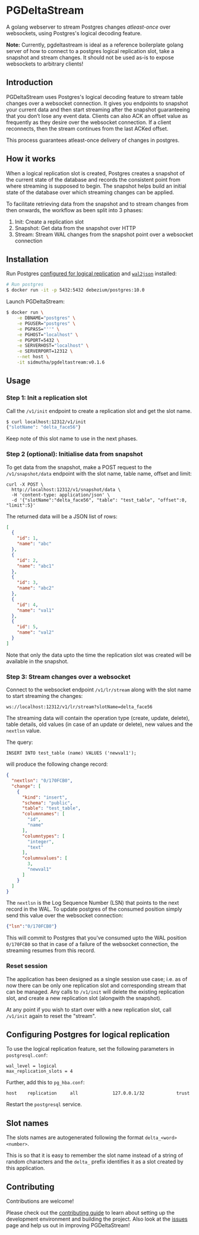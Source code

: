 # PGDeltaStream

A golang webserver to stream Postgres changes *atleast-once* over websockets, using Postgres's logical decoding feature.

**Note:** Currently, pgdeltastream is ideal as a reference boilerplate golang server of how to connect to a postgres logical replication slot, take a snapshot and stream changes. It should not be used as-is to expose websockets to arbitrary clients!

## Introduction

PGDeltaStream uses Postgres's logical decoding feature to stream table changes over a websocket connection. It gives you endpoints to snapshot your current data and then start streaming after the snapshot guaranteeing that you don’t lose any event data. Clients can also ACK an offset value as frequently as they desire over the websocket connection. If a client reconnects, then the stream continues from the last ACKed offset.

This process guarantees atleast-once delivery of changes in postgres.

## How it works
When a logical replication slot is created, Postgres creates a snapshot of the current state of the database and records the consistent point from where streaming is supposed to begin. The snapshot helps build an initial state of the database over which streaming changes can be applied.

To facilitate retrieving data from the snapshot and to stream changes from then onwards, the workflow as been split into 3 phases:

1. Init: Create a replication slot
2. Snapshot: Get data from the snapshot over HTTP
3. Stream: Stream WAL changes from the snapshot point over a websocket connection

## Installation

Run Postgres [configured for logical replication](#configuring-postgres-for-logical-replication) and [`wal2json`](https://github.com/eulerto/wal2json) installed:

```bash
# Run postgres
$ docker run -it -p 5432:5432 debezium/postgres:10.0
```

Launch PGDeltaStream:

```bash
$ docker run \
    -e DBNAME="postgres" \
    -e PGUSER="postgres" \
    -e PGPASS="''" \
    -e PGHOST="localhost" \
    -e PGPORT=5432 \
    -e SERVERHOST="localhost" \
    -e SERVERPORT=12312 \
    --net host \
    -it sidmutha/pgdeltastream:v0.1.6
```

## Usage

### Step 1: Init a replication slot

Call the `/v1/init` endpoint to create a replication slot and get the slot name.

```bash
$ curl localhost:12312/v1/init
{"slotName": "delta_face56"}
```

Keep note of this slot name to use in the next phases.

### Step 2 (optional): Initialise data from snapshot

To get data from the snapshot, make a POST request to the `/v1/snapshot/data` endpoint with the slot name, table name, offset and limit:
```
curl -X POST \
  http://localhost:12312/v1/snapshot/data \
  -H 'content-type: application/json' \
  -d '{"slotName":"delta_face56", "table": "test_table", "offset":0, "limit":5}'
```

The returned data will be a JSON list of rows:

```json
[
  {
    "id": 1,
    "name": "abc"
  },
  {
    "id": 2,
    "name": "abc1"
  },
  {
    "id": 3,
    "name": "abc2"
  },
  {
    "id": 4,
    "name": "val1"
  },
  {
    "id": 5,
    "name": "val2"
  }
]
```

Note that only the data upto the time the replication slot was created will be available in the snapshot. 

### Step 3: Stream changes over a websocket

Connect to the websocket endpoint `/v1/lr/stream` along with the slot name to start streaming the changes:

```
ws://localhost:12312/v1/lr/stream?slotName=delta_face56
```

The streaming data will contain the operation type (create, update, delete), table details, old values (in case of an update or delete), new values and the `nextlsn` value. 

The query:

```
INSERT INTO test_table (name) VALUES ('newval1');
```
will produce the following change record:
```json
{
  "nextlsn": "0/170FCB0",
  "change": [
    {
      "kind": "insert",
      "schema": "public",
      "table": "test_table",
      "columnnames": [
        "id",
        "name"
      ],
      "columntypes": [
        "integer",
        "text"
      ],
      "columnvalues": [
        3,
        "newval1"
      ]
    }
  ]
}
```

The `nextlsn` is the Log Sequence Number (LSN) that points to the next record in the WAL. To update postgres of the consumed position simply send this value over the websocket connection:

```json
{"lsn":"0/170FCB0"}
```

This will commit to Postgres that you've consumed upto the WAL position `0/170FCB0` so that in case of a failure of the websocket connection, the streaming resumes from this record.

### Reset session

The application has been designed as a single session use case; i.e. as of now there can be only one replication slot and corresponding stream that can be managed. Any calls to `/v1/init` will delete the existing replication slot, and create a new replication slot (alongwith the snapshot).

At any point if you wish to start over with a new replication slot, call `/v1/init` again to reset the "stream".

## Configuring Postgres for logical replication

To use the logical replication feature, set the following parameters in `postgresql.conf`:

```
wal_level = logical
max_replication_slots = 4
```

Further, add this to `pg_hba.conf`:

```
host    replication     all             127.0.0.1/32            trust
```

Restart the `postgresql` service.

## Slot names

The slots names are autogenerated following the format `delta_<word><number>`. 

This is so that it is easy to remember the slot name instead of a string of random characters and the `delta_` prefix identifies it as a slot created by this application.

## Contributing

Contributions are welcome!

Please check out the [contributing guide](CONTRIBUTING.md) to learn about setting up the development environment and building the project. Also look at the [issues](https://github.com/hasura/pgdeltastream/issues) page and help us out in improving PGDeltaStream!
